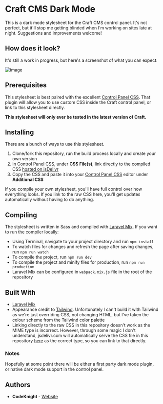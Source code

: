 # Craft CMS Dark Mode

This is a dark mode stylesheet for the Craft CMS control panel. It's not perfect, but it'll stop me getting blinded when I'm working on sites late at night. Suggestions and improvements welcome!

## How does it look?

It's still a work in progress, but here's a screenshot of what you can expect:

![image](https://user-images.githubusercontent.com/1250017/162060707-7af4ac61-7cc8-4f9e-9de2-dc6f411b2be6.png)

## Prerequisites

This stylesheet is best paired with the excellent [Control Panel CSS](https://plugins.craftcms.com/cp-css). That plugin will allow you to use custom CSS inside the Craft control panel, or link to this stylesheet directly.

**This stylesheet will only ever be tested in the latest version of Craft.**

## Installing

There are a bunch of ways to use this stylesheet.

1. Clone/fork this repository, run the build process locally and create your own version
2. In Control Panel CSS, under **CSS File(s)**, link directly to the compiled CSS [hosted on jsDelivr](https://cdn.jsdelivr.net/gh/darylknight/craft-dark-mode/dist/css/cp.css)
3. Copy the CSS and paste it into your [Control Panel CSS](https://plugins.craftcms.com/cp-css) editor under **Additional CSS**

If you compile your own stylesheet, you'll have full control over how everything looks. If you link to the raw CSS here, you'll get updates automatically without having to do anything.

## Compiling

The stylesheet is written in Sass and compiled with [Laravel Mix](https://laravel-mix.com). If you want to run the compiler locally:

-  Using Terminal, navigate to your project directory and run `npm install`
-  To watch files for changes and refresh the page after saving changes, run `npm run watch`
-  To compile the project, run `npm run dev`
-  To compile the project and minify files for production, run `npm run production`
-  Laravel Mix can be configured in `webpack.mix.js` file in the root of the repository

## Built With

-  [Laravel Mix](https://laravel-mix.com)
-  Appearance credit to [Tailwind](https://tailwindcss.com). Unfortunately I can't build it with Tailwind as we're just overriding CSS, not changing HTML, but I've taken the colour scheme from the Tailwind color palette
-  Linking directly to the raw CSS in this repository doesn't work as the MIME type is incorrect. However, through some magic I don't understand, jsdelivr.com will automatically serve the CSS file in this repository [here](https://cdn.jsdelivr.net/gh/darylknight/craft-dark-mode/dist/css/cp.css) as the correct type, so you can link to that directly.

### Notes

Hopefully at some point there will be either a first party dark mode plugin, or native dark mode support in the control panel.

## Authors

-  **CodeKnight** - [Website](https://codeknight.co.uk)
